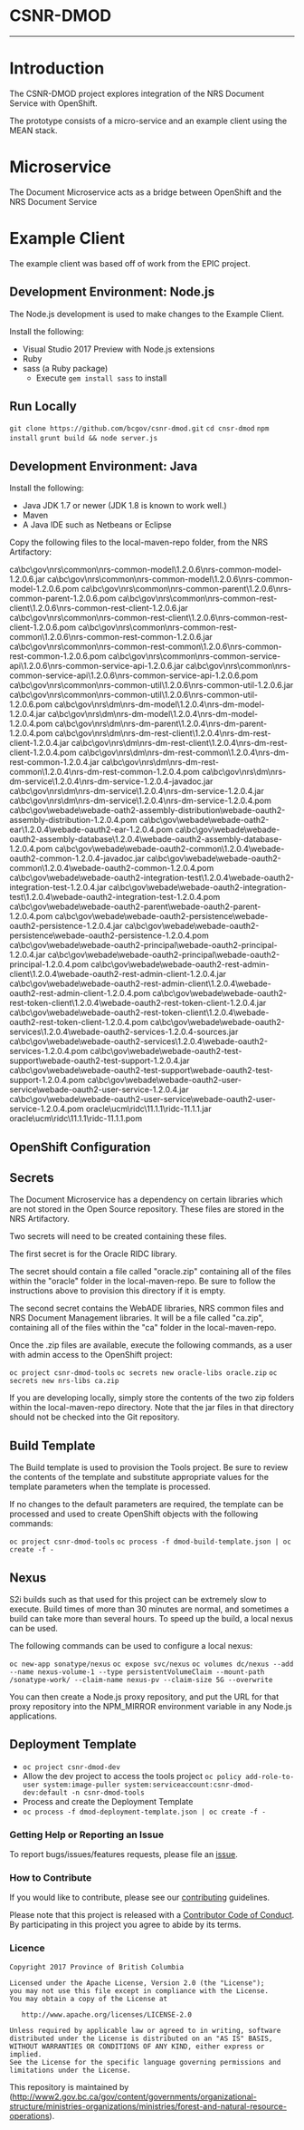 # CSNR-DMOD #

-------------

# Introduction #
The CSNR-DMOD project explores integration of the NRS Document Service with OpenShift.

The prototype consists of a micro-service and an example client using the MEAN stack.

# Microservice #

The Document Microservice acts as a bridge between OpenShift and the NRS Document Service


# Example Client #

The example client was based off of work from the EPIC project.  

Development Environment: Node.js
--------------------------------
The Node.js development is used to make changes to the Example Client.

Install the following:
- Visual Studio 2017 Preview with Node.js extensions
- Ruby
- sass (a Ruby package)
	- Execute `gem install sass` to install

Run Locally
----------
`git clone https://github.com/bcgov/csnr-dmod.git`
`cd cnsr-dmod`
`npm install`
`grunt build && node server.js`

Development Environment: Java
----------------------------

Install the following:
- Java JDK 1.7 or newer  (JDK 1.8 is known to work well.)
- Maven
- A Java IDE such as Netbeans or Eclipse

Copy the following files to the local-maven-repo folder, from the NRS Artifactory: 

ca\bc\gov\nrs\common\nrs-common-model\1.2.0.6\nrs-common-model-1.2.0.6.jar
ca\bc\gov\nrs\common\nrs-common-model\1.2.0.6\nrs-common-model-1.2.0.6.pom
ca\bc\gov\nrs\common\nrs-common-parent\1.2.0.6\nrs-common-parent-1.2.0.6.pom
ca\bc\gov\nrs\common\nrs-common-rest-client\1.2.0.6\nrs-common-rest-client-1.2.0.6.jar
ca\bc\gov\nrs\common\nrs-common-rest-client\1.2.0.6\nrs-common-rest-client-1.2.0.6.pom
ca\bc\gov\nrs\common\nrs-common-rest-common\1.2.0.6\nrs-common-rest-common-1.2.0.6.jar
ca\bc\gov\nrs\common\nrs-common-rest-common\1.2.0.6\nrs-common-rest-common-1.2.0.6.pom
ca\bc\gov\nrs\common\nrs-common-service-api\1.2.0.6\nrs-common-service-api-1.2.0.6.jar
ca\bc\gov\nrs\common\nrs-common-service-api\1.2.0.6\nrs-common-service-api-1.2.0.6.pom
ca\bc\gov\nrs\common\nrs-common-util\1.2.0.6\nrs-common-util-1.2.0.6.jar
ca\bc\gov\nrs\common\nrs-common-util\1.2.0.6\nrs-common-util-1.2.0.6.pom
ca\bc\gov\nrs\dm\nrs-dm-model\1.2.0.4\nrs-dm-model-1.2.0.4.jar
ca\bc\gov\nrs\dm\nrs-dm-model\1.2.0.4\nrs-dm-model-1.2.0.4.pom
ca\bc\gov\nrs\dm\nrs-dm-parent\1.2.0.4\nrs-dm-parent-1.2.0.4.pom
ca\bc\gov\nrs\dm\nrs-dm-rest-client\1.2.0.4\nrs-dm-rest-client-1.2.0.4.jar
ca\bc\gov\nrs\dm\nrs-dm-rest-client\1.2.0.4\nrs-dm-rest-client-1.2.0.4.pom
ca\bc\gov\nrs\dm\nrs-dm-rest-common\1.2.0.4\nrs-dm-rest-common-1.2.0.4.jar
ca\bc\gov\nrs\dm\nrs-dm-rest-common\1.2.0.4\nrs-dm-rest-common-1.2.0.4.pom
ca\bc\gov\nrs\dm\nrs-dm-service\1.2.0.4\nrs-dm-service-1.2.0.4-javadoc.jar
ca\bc\gov\nrs\dm\nrs-dm-service\1.2.0.4\nrs-dm-service-1.2.0.4.jar
ca\bc\gov\nrs\dm\nrs-dm-service\1.2.0.4\nrs-dm-service-1.2.0.4.pom
ca\bc\gov\webade\webade-oath2-assembly-distribution\webade-oauth2-assembly-distribution-1.2.0.4.pom
ca\bc\gov\webade\webade-oath2-ear\1.2.0.4\webade-oauth2-ear-1.2.0.4.pom
ca\bc\gov\webade\webade-oauth2-assembly-database\1.2.0.4\webade-oauth2-assembly-database-1.2.0.4.pom
ca\bc\gov\webade\webade-oauth2-common\1.2.0.4\webade-oauth2-common-1.2.0.4-javadoc.jar
ca\bc\gov\webade\webade-oauth2-common\1.2.0.4\webade-oauth2-common-1.2.0.4.pom
ca\bc\gov\webade\webade-oauth2-integration-test\1.2.0.4\webade-oauth2-integration-test-1.2.0.4.jar
ca\bc\gov\webade\webade-oauth2-integration-test\1.2.0.4\webade-oauth2-integration-test-1.2.0.4.pom
ca\bc\gov\webade\webade-oauth2-parent\webade-oauth2-parent-1.2.0.4.pom
ca\bc\gov\webade\webade-oauth2-persistence\webade-oauth2-persistence-1.2.0.4.jar
ca\bc\gov\webade\webade-oauth2-persistence\webade-oauth2-persistence-1.2.0.4.pom
ca\bc\gov\webade\webade-oauth2-principal\webade-oauth2-principal-1.2.0.4.jar
ca\bc\gov\webade\webade-oauth2-principal\webade-oauth2-principal-1.2.0.4.pom
ca\bc\gov\webade\webade-oauth2-rest-admin-client\1.2.0.4\webade-oauth2-rest-admin-client-1.2.0.4.jar
ca\bc\gov\webade\webade-oauth2-rest-admin-client\1.2.0.4\webade-oauth2-rest-admin-client-1.2.0.4.pom
ca\bc\gov\webade\webade-oauth2-rest-token-client\1.2.0.4\webade-oauth2-rest-token-client-1.2.0.4.jar
ca\bc\gov\webade\webade-oauth2-rest-token-client\1.2.0.4\webade-oauth2-rest-token-client-1.2.0.4.pom
ca\bc\gov\webade\webade-oauth2-services\1.2.0.4\webade-oauth2-services-1.2.0.4-sources.jar
ca\bc\gov\webade\webade-oauth2-services\1.2.0.4\webade-oauth2-services-1.2.0.4.pom
ca\bc\gov\webade\webade-oauth2-test-support\webade-oauth2-test-support-1.2.0.4.jar
ca\bc\gov\webade\webade-oauth2-test-support\webade-oauth2-test-support-1.2.0.4.pom
ca\bc\gov\webade\webade-oauth2-user-service\webade-oauth2-user-service-1.2.0.4.jar
ca\bc\gov\webade\webade-oauth2-user-service\webade-oauth2-user-service-1.2.0.4.pom
oracle\ucm\ridc\11.1.1\ridc-11.1.1.jar 
oracle\ucm\ridc\11.1.1\ridc-11.1.1.pom


OpenShift Configuration
-----------------------


Secrets
-------
The Document Microservice has a dependency on certain libraries which are not stored in the Open Source repository.  These files are stored in the NRS Artifactory.

Two secrets will need to be created containing these files.

The first secret is for the Oracle RIDC library.  

The secret should contain a file called "oracle.zip" containing all of the files within the "oracle" folder in the local-maven-repo.  Be sure to follow the instructions above to provision this directory if it is empty.

The second secret contains the WebADE libraries, NRS common files and NRS Document Management libraries.  It will be a file called "ca.zip", containing all of the files within the "ca" folder in the local-maven-repo.

Once the .zip files are available, execute the following commands, as a user with admin access to the OpenShift project:

`oc project csnr-dmod-tools`
`oc secrets new oracle-libs oracle.zip`
`oc secrets new nrs-libs ca.zip`

If you are developing locally, simply store the contents of the two zip folders within the local-maven-repo directory.  Note that the jar files in that directory should not be checked into the Git repository.

Build Template
--------------
The Build template is used to provision the Tools project.  Be sure to review the contents of the template and substitute appropriate values for the template parameters when the template is processed.

If no changes to the default parameters are required, the template can be processed and used to create OpenShift objects with the following commands:

`oc project csnr-dmod-tools`
`oc process -f dmod-build-template.json | oc create -f -` 

Nexus
-----
S2i builds such as that used for this project can be extremely slow to execute.  Build times of more than 30 minutes are normal, and sometimes a build can take more than several hours.  To speed up the build, a local nexus can be used.

The following commands can be used to configure a local nexus:

`oc new-app sonatype/nexus`
`oc expose svc/nexus`
`oc volumes dc/nexus --add --name nexus-volume-1 --type persistentVolumeClaim --mount-path /sonatype-work/ --claim-name nexus-pv --claim-size 5G --overwrite`


You can then create a Node.js proxy repository, and put the URL for that proxy repository into the NPM_MIRROR environment variable in any Node.js applications.


Deployment Template
-------------------

- `oc project csnr-dmod-dev`
- Allow the dev project to access the tools project
`oc policy add-role-to-user system:image-puller system:serviceaccount:csnr-dmod-dev:default -n csnr-dmod-tools`
- Process and create the Deployment Template
- `oc process -f dmod-deployment-template.json | oc create -f -`


### Getting Help or Reporting an Issue
To report bugs/issues/features requests, please file an [issue](https://github.com/bcgov/csnr-dmod/issues/).

### How to Contribute
If you would like to contribute, please see our [contributing](contributing.md) guidelines.

Please note that this project is released with a [Contributor Code of Conduct](code_of_conduct.md). By participating in this project you agree to abide by its terms.

### Licence
	Copyright 2017 Province of British Columbia

    Licensed under the Apache License, Version 2.0 (the "License");
    you may not use this file except in compliance with the License.
    You may obtain a copy of the License at 

       http://www.apache.org/licenses/LICENSE-2.0

    Unless required by applicable law or agreed to in writing, software
    distributed under the License is distributed on an "AS IS" BASIS,
    WITHOUT WARRANTIES OR CONDITIONS OF ANY KIND, either express or implied.
    See the License for the specific language governing permissions and
    limitations under the License.

This repository is maintained by (http://www2.gov.bc.ca/gov/content/governments/organizational-structure/ministries-organizations/ministries/forest-and-natural-resource-operations). 





